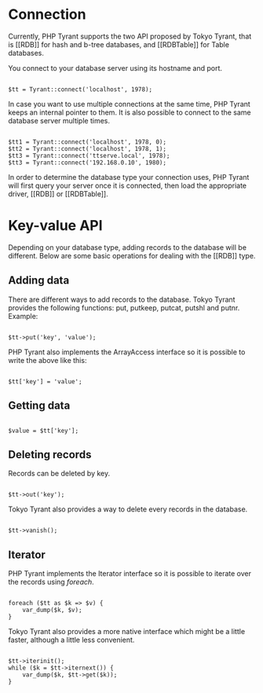 # Connection

Currently, PHP Tyrant supports the two API proposed by Tokyo Tyrant, that is [[RDB]] for hash and b-tree databases, and [[RDBTable]] for Table databases.

You connect to your database server using its hostname and port.

<pre><code>
$tt = Tyrant::connect('localhost', 1978);
</code></pre>

In case you want to use multiple connections at the same time, PHP Tyrant keeps an internal pointer to them. It is also possible to connect to the same database server multiple times.

<pre><code>
$tt1 = Tyrant::connect('localhost', 1978, 0);
$tt2 = Tyrant::connect('localhost', 1978, 1);
$tt3 = Tyrant::connect('ttserve.local', 1978);
$tt3 = Tyrant::connect('192.168.0.10', 1980);
</code></pre>

In order to determine the database type your connection uses, PHP Tyrant will first query your server once it is connected, then load the appropriate driver, [[RDB]] or [[RDBTable]].

# Key-value API

Depending on your database type, adding records to the database will be different. Below are some basic operations for dealing with the [[RDB]] type.

## Adding data

There are different ways to add records to the database. Tokyo Tyrant provides the following functions: put, putkeep, putcat, putshl and putnr. Example:

<pre><code>
$tt->put('key', 'value');
</code></pre>

PHP Tyrant also implements the ArrayAccess interface so it is possible to write the above like this:

<pre><code>
$tt['key'] = 'value';
</code></pre>

## Getting data

<pre><code>
$value = $tt['key'];
</code></pre>

## Deleting records

Records can be deleted by key.

<pre><code>
$tt->out('key');
</code></pre>

Tokyo Tyrant also provides a way to delete every records in the database.

<pre><code>
$tt->vanish();
</code></pre>

## Iterator

PHP Tyrant implements the Iterator interface so it is possible to iterate over the records using *foreach*.

<pre><code>
foreach ($tt as $k => $v) {
    var_dump($k, $v);
}
</code></pre>

Tokyo Tyrant also provides a more native interface which might be a little faster, although a little less convenient.

<pre><code>
$tt->iterinit();
while ($k = $tt->iternext()) {
    var_dump($k, $tt->get($k));
}
</code></pre>

